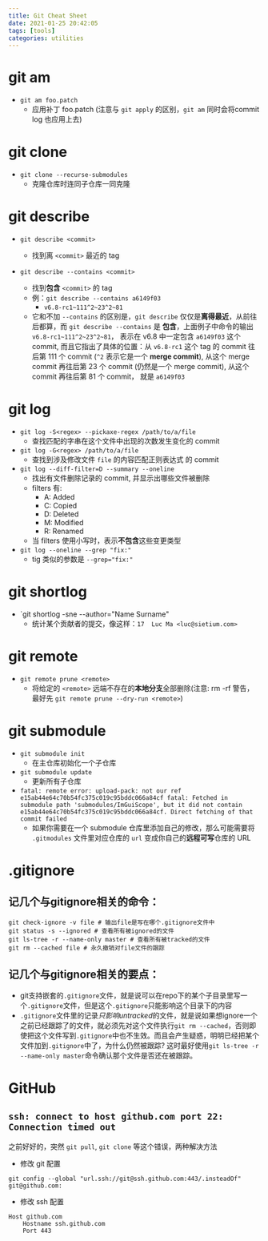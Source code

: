 ```yaml
---
title: Git Cheat Sheet
date: 2021-01-25 20:42:05
tags: [tools]
categories: utilities
---
```


# git am
- `git am foo.patch`
    - 应用补丁 foo.patch (注意与 `git apply` 的区别，`git am` 同时会将commit log 也应用上去)

<!--more-->

# git clone
- `git clone --recurse-submodules`
    - 克隆仓库时连同子仓库一同克隆

# git describe
- `git describe <commit>`
    - 找到离 `<commit>` 最近的 tag

- `git describe --contains <commit>`
    - 找到**包含** `<commit>` 的 tag
    - 例：`git describe --contains a6149f03` 
      - `v6.8-rc1~111^2~23^2~81`
    - 它和不加 `--contains` 的区别是，`git describe` 仅仅是**离得最近**，从前往后都算，而 `git describe --contains` 是 **包含**，上面例子中命令的输出 `v6.8-rc1~111^2~23^2~81`， 表示在 v6.8 中一定包含 `a6149f03` 这个 commit, 而且它指出了具体的位置：从 `v6.8-rc1` 这个 tag 的 commit 往后第 111 个 commit (`^2` 表示它是一个 **merge commit**), 从这个 merge commit 再往后第 23 个 commit (仍然是一个 merge commit), 从这个 commit 再往后第 81 个 commit， 就是 `a6149f03`

# git log
- `git log -S<regex> --pickaxe-regex /path/to/a/file`
    - 查找匹配的字串在这个文件中出现的次数发生变化的 commit
- `git log -G<regex> /path/to/a/file`
    - 查找到涉及修改文件 `file` 的内容匹配正则表达式 <regex> 的 commit
- `git log --diff-filter=D --summary --oneline`
    - 找出有文件删除记录的 commit, 并显示出哪些文件被删除
    - filters 有:
        - A: Added
        - C: Copied
        - D: Deleted
        - M: Modified
        - R: Renamed
    - 当 filters 使用小写时，表示**不包含**这些变更类型
- `git log --oneline --grep "fix:"`
    - tig 类似的参数是 `--grep="fix:"`

# git shortlog
- `git shortlog -sne --author="Name Surname"
    - 统计某个贡献者的提交，像这样：`17  Luc Ma <luc@sietium.com>`

# git remote
- `git remote prune <remote>`
    - 将给定的 `<remote>` 远端不存在的**本地分支**全部删除(注意: rm -rf 警告，最好先 `git remote prune --dry-run <remote>`)

# git submodule
- `git submodule init`
    - 在主仓库初始化一个子仓库
- `git submodule update`
    - 更新所有子仓库
- `fatal: remote error: upload-pack: not our ref e15ab44e64c70b54fc375c019c95bddc066a84cf
fatal: Fetched in submodule path 'submodules/ImGuiScope', but it did not contain e15ab44e64c70b54fc375c019c95bddc066a84cf. Direct fetching of that commit failed`
    - 如果你需要在一个 submodule 仓库里添加自己的修改，那么可能需要将 `.gitmodules` 文件里对应仓库的 `url` 变成你自己的**远程可写**仓库的 URL

# .gitignore

## 记几个与gitignore相关的命令：

```
git check-ignore -v file # 输出file是写在哪个.gitignore文件中
git status -s --ignored # 查看所有被ignored的文件
git ls-tree -r --name-only master # 查看所有被tracked的文件
git rm --cached file # 永久撤销对file文件的跟踪
```

## 记几个与gitignore相关的要点：

- git支持嵌套的`.gitignore`文件，就是说可以在repo下的某个子目录里写一个`.gitignore`文件，但是这个`.gitignore`只能影响这个目录下的内容
- `.gitignore`文件里的记录*只影响untracked*的文件，就是说如果想ignore一个之前已经跟踪了的文件，就必须先对这个文件执行`git rm --cached`，否则即使把这个文件写到`.gitignore`中也不生效。而且会产生疑惑，明明已经把某个文件加到`.gitignore`中了，为什么仍然被跟踪? 这时最好使用`git ls-tree -r --name-only master`命令确认那个文件是否还在被跟踪。

# GitHub

## `ssh: connect to host github.com port 22: Connection timed out`

之前好好的，突然 `git pull`, `git clone` 等这个错误，两种解决方法

- 修改 git 配置

```shell
git config --global "url.ssh://git@ssh.github.com:443/.insteadOf" git@github.com:
```

- 修改 ssh 配置

``` vim ~/.ssh/config
Host github.com
    Hostname ssh.github.com
    Port 443
```
